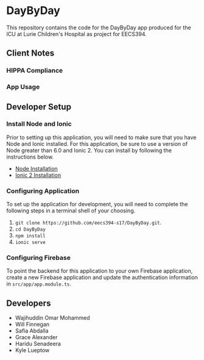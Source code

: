 # DayByDay
This repository contains the code for the DayByDay app produced for the ICU at
Lurie Children's Hospital as project for EECS394. 

## Client Notes
### HIPPA Compliance
### App Usage

## Developer Setup
### Install Node and Ionic
Prior to setting up this application, you will need to make sure that you have
Node and Ionic installed. For this application, be sure to use a version of 
Node greater than 6.0 and Ionic 2. You can install by following the instructions
below.

* [Node Installation](https://nodejs.org/en/download/)
* [Ionic 2 Installation](https://ionicframework.com/getting-started/)

### Configuring Application
To set up the application for development, you will need to complete the
following steps in a terminal shell of your choosing.

1. `git clone https://github.com/eecs394-s17/DayByDay.git`.
2. `cd DayByDay`
3. `npm install`
4. `ionic serve`

### Configuring Firebase
To point the backend for this application to your own Firebase application,
create a new Firebase application and update the authentication information
in `src/app/app.module.ts`.

## Developers
* Wajihuddin Omar Mohammed
* Will Finnegan
* Safia Abdalla
* Grace Alexander
* Haridu Senadeera
* Kyle Lueptow
